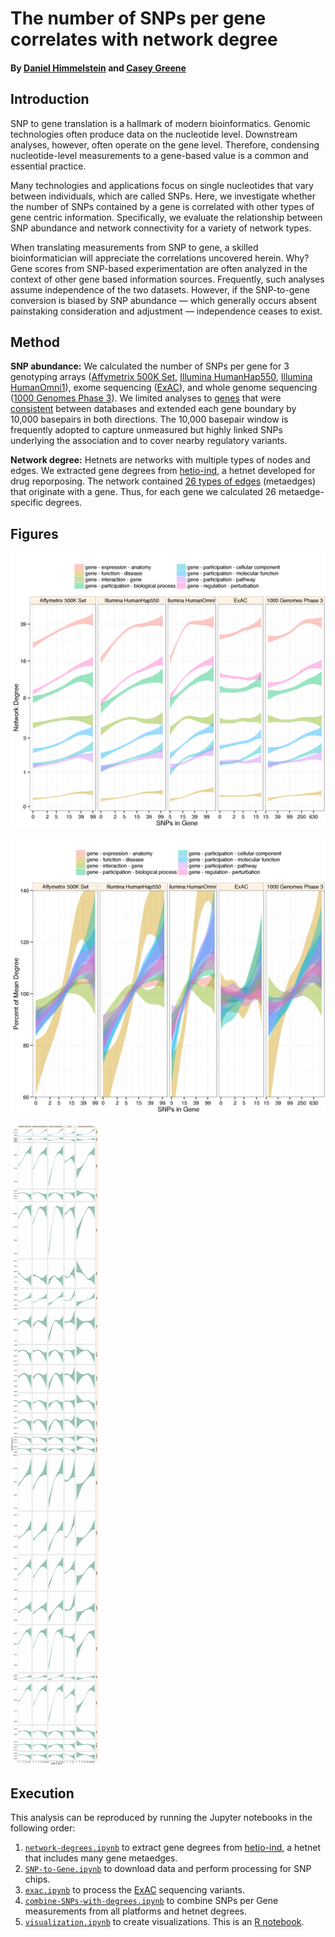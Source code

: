 # The number of SNPs per gene correlates with network degree 

#### By [Daniel Himmelstein](http://dhimmel.com) and [Casey Greene](http://www.greenelab.com/)

## Introduction

SNP to gene translation is a hallmark of modern bioinformatics. Genomic technologies often produce data on the nucleotide level. Downstream analyses, however, often operate on the gene level. Therefore, condensing nucleotide-level measurements to a gene-based value is a common and essential practice.

Many technologies and applications focus on single nucleotides that vary between individuals, which are called SNPs. Here, we investigate whether the number of SNPs contained by a gene is correlated with other types of gene centric information. Specifically, we evaluate the relationship between SNP abundance and network connectivity for a variety of network types.

When translating measurements from SNP to gene, a skilled bioinformatician will appreciate the correlations uncovered herein. Why? Gene scores from SNP-based experimentation are often analyzed in the context of other gene based information sources. Frequently, such analyses assume independence of the two datasets. However, if the SNP-to-gene conversion is biased by SNP abundance — which generally occurs absent painstaking consideration and adjustment — independence ceases to exist.

## Method

**SNP abundance:** We calculated the number of SNPs per gene for 3 genotyping arrays ([Affymetrix 500K Set](http://www.affymetrix.com/catalog/131459/AFFY/Mapping+500K+Array+Set), [Illumina HumanHap550](https://support.illumina.com/array/array_kits/humanhap550-quad_plus_dna_analysis_kit.html), [Illumina HumanOmni1](https://support.illumina.com/array/array_kits/humanomni1-quad_beadchip_kit.html)), exome sequencing ([ExAC](http://exac.broadinstitute.org/)), and whole genome sequencing ([1000 Genomes Phase 3](http://www.1000genomes.org/announcements/initial-phase-3-variant-list-and-phased-genotypes-2014-06-24)). We limited analyses to [genes](https://dx.doi.org/10.6084/m9.figshare.103113) that were [consistent](http://www.gettinggeneticsdone.com/2011/06/mapping-snps-to-genes-for-gwas.html) between databases and extended each gene boundary by 10,000 basepairs in both directions. The 10,000 basepair window is frequently adopted to capture unmeasured but highly linked SNPs underlying the association and to cover nearby regulatory variants.

**Network degree:** Hetnets are networks with multiple types of nodes and edges. We extracted gene degrees from [hetio-ind](http://dx.doi.org/10.15363/thinklab.d102), a hetnet developed for drug reporposing. The network contained [26 types of edges](download/network-summary.tsv) (metaedges) that originate with a gene. Thus, for each gene we calculated 26 metaedge-specific degrees.

## Figures

![The number of SNPs in a gene varies with network degree](figure/degree-v-snps.png)

![The number of SNPs in a gene varies with network degree](figure/adj-degree-v-snps.png)

![The number of SNPs in a gene varies with network degree](figure/degree-v-snps-all.png)

## Execution

This analysis can be reproduced by running the Jupyter notebooks in the following order:

1. [`network-degrees.ipynb`](network-degrees.ipynb) to extract gene degrees from [hetio-ind](https://github.com/dhimmel/integrate), a hetnet that includes many gene metaedges.
2. [`SNP-to-Gene.ipynb`](SNP-to-Gene.ipynb) to download data and perform processing for SNP chips.
3. [`exac.ipynb`](exac.ipynb) to process the [ExAC](http://exac.broadinstitute.org/) sequencing variants.
4. [`combine-SNPs-with-degrees.ipynb`](combine-SNPs-with-degrees.ipynb) to combine SNPs per Gene measurements from all platforms and hetnet degrees.
5. [`visualization.ipynb`](visualization.ipynb) to create visualizations. This is an [R notebook](https://github.com/IRkernel/IRkernel).
